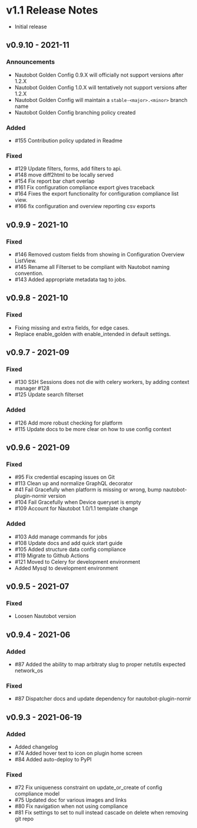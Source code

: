 # v1.1 Release Notes

- Initial release

## v0.9.10 - 2021-11

### Announcements

- Nautobot Golden Config 0.9.X will officially not support versions after 1.2.X
- Nautobot Golden Config 1.0.X will tentatively not support versions after 1.2.X
- Nautobot Golden Config will maintain a `stable-<major>.<minor>` branch name
- Nautobot Golden Config branching policy created

### Added

- #155 Contribution policy updated in Readme

### Fixed

- #129 Update filters, forms, add filters to api.
- #148 move diff2html to be locally served
- #154 Fix report bar chart overlap
- #161 Fix configuration compliance export gives traceback
- #164 Fixes the export functionality for configuration compliance list view.
- #166 fix configuration and overview reporting csv exports

## v0.9.9 - 2021-10

### Fixed

- #146 Removed custom fields from showing in Configuration Overview ListView.
- #145 Rename all Filterset to be compliant with Nautobot naming convention.
- #143 Added appropriate metadata tag to jobs.

## v0.9.8 - 2021-10

### Fixed

- Fixing missing and extra fields, for edge cases.
- Replace enable_golden with enable_intended in default settings.

## v0.9.7 - 2021-09

### Fixed

- #130 SSH Sessions does not die with celery workers, by adding context manager #128
- #125 Update search filterset

### Added 

- #126 Add more robust checking for platform
- #115 Update docs to be more clear on how to use config context

## v0.9.6 - 2021-09

### Fixed

- #95 Fix credential escaping issues on Git
- #113 Clean up and normalize GraphQL decorator
- #41 Fail Gracefully when platform is missing or wrong, bump nautobot-plugin-nornir version
- #104 Fail Gracefully when Device queryset is empty
- #109 Account for Nautobot 1.0/1.1 template change

### Added 

- #103 Add manage commands for jobs
- #108 Update docs and add quick start guide
- #105 Added structure data config compliance
- #119 Migrate to Github Actions
- #121 Moved to Celery for development environment
- Added Mysql to development environment

## v0.9.5 - 2021-07

### Fixed

- Loosen Nautobot version

## v0.9.4 - 2021-06

### Added

- #87 Added the ability to map arbitraty slug to proper netutils expected network_os

### Fixed

- #87 Dispatcher docs and update dependency for nautobot-plugin-nornir

## v0.9.3 - 2021-06-19

### Added

 - Added changelog
 - #74 Added hover text to icon on plugin home screen
 - #84 Added auto-deploy to PyPI

### Fixed

- #72 Fix uniqueness constraint on update_or_create of config compliance model
- #75 Updated doc for various images and links
- #80 Fix navigation when not using compliance 
- #81 Fix settings to set to null instead cascade on delete when removing git repo